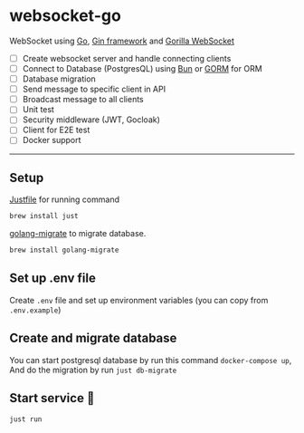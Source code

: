 # websocket-go

WebSocket using [Go](https://go.dev/), [Gin framework](https://github.com/gin-gonic/gin) and [Gorilla WebSocket](https://github.com/gorilla/websocket)

- [ ] Create websocket server and handle connecting clients
- [ ] Connect to Database (PostgresQL) using [Bun](https://bun.uptrace.dev/) or [GORM](https://gorm.io/) for ORM
- [ ] Database migration
- [ ] Send message to specific client in API
- [ ] Broadcast message to all clients
- [ ] Unit test
- [ ] Security middleware (JWT, Gocloak)
- [ ] Client for E2E test
- [ ] Docker support

---

## Setup

[Justfile](https://github.com/casey/just) for running command

```bash
brew install just
```

[golang-migrate](https://github.com/golang-migrate/migrate) to migrate database.

```bash
brew install golang-migrate
```

## Set up .env file

Create `.env` file and set up environment variables (you can copy from `.env.example`)

## Create and migrate database

You can start postgresql database by run this command `docker-compose up`,
And do the migration by run `just db-migrate`

## Start service 🚀

```bash
just run
```
